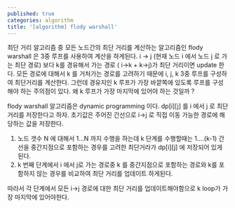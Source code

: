 ```yaml
---
published: true
categories: algorithm
title: '[algorithm] flody warshall'
---
```

최단 거리 알고리즘 중 모든 노드간의 최단 거리를 계산하는 알고리즘인 flody warshall 은 3중 루프를 사용하여 계산을 하게된다.
i -> j (현재 노드 i 에서 노드 j 로 가는 최단 경로) 보다 k를 경유해서 가는 경로 ( i->k + k->j)가 최단 거리이면 update 한다.
모든 경로에 대해서 k 를 거처가는 경로를 고려하기 때문에 i, j, k 3중 루프를 구성하여 최단거리를 계산한다.
그런데 경유지인 k 루프가 가장 바깥쪽에 있도록 루프를 구성해야 하는 주의점이 있다.
왜 k 루프가 가장 마지막에 있어야 하는 것일까 ?

flody warshall 알고리즘은 dynamic programming 이다.
dp[i][j] 를 i 에서 j 로 최단 거리를 저장한다고 하자.
초기값은 주어진 간선으로 i->j 로 직접 이동 가능한 경로에 해당하는 값을 저장한다.

1. 노드 갯수 N 에 대해서 1...N 까지 수행을 하는데 k 단계를 수행할때는 1....(k-1) 간선을 중간지점으로 포함하는 경우를 고려한 최단거라가 dp[i][j] 에 저장되어 있게 된다.
2. k 번째 단계에서 i 에서 j로 가는 경로중 k 를 중간지점으로 포함하는 경로와 k를 포함하지 않는 경우를 비교하여 최단 거리를 업데이트 하게된다.

따라서 각 단계에서 모든 i->j 경로에 대한 최단 거리를 업데이트해야함으로 k loop가 가장 마지막에 있어야한다.
